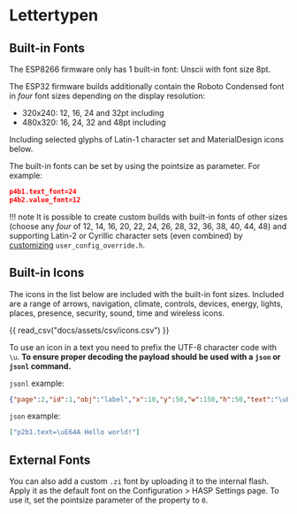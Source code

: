 
<style type="text/css">

.md-typeset__table {
   min-width: 100%;
}

table th:first-child{
  border-radius:5px 0 0 0;
}

table th:last-child{
  border-radius:0 5px 0 0;
}

tbody tr:nth-child(even) {
  background: #88888811;
}

.md-typeset table:not([class])
{
    display: table;
}

.md-typeset table:not([class]) td
{
  padding: 0.5em 0.25m;
  line-height: 1.25;
  vertical-align: middle;
}

.md-typeset table:not([class]) th
{
  min-width: 5%;
  padding: 0.5em 0.25m;

}

th:nth-child(3n+1) { width: 8%; text-align: center;}
th:nth-child(3n+2) { width: 8%; text-align: center;}
th:nth-child(3n+3) { width: 34%; text-align: left; }

td:nth-child(3n+2) { white-space: nowrap; }

</style>


<h1>Lettertypen</h1>

## Built-in Fonts

The ESP8266 firmware only has 1 built-in font: Unscii with font size 8pt.

The ESP32 firmware builds additionally contain the Roboto Condensed font in _four_ font sizes depending on the display resolution:
- 320x240: 12, 16, 24 and 32pt including
- 480x320: 16, 24, 32 and 48pt including

Including selected glyphs of Latin-1 character set and MaterialDesign icons below.

The built-in fonts can be set by using the pointsize as parameter. For example:

```json
p4b1.text_font=24
p4b2.value_font=12
```

!!! note
    It is possible to create custom builds with built-in fonts of other sizes (choose any _four_ of 12, 14, 16, 20, 22, 24, 26, 28, 32, 36, 38, 40, 44, 48) and supporting Latin-2 or Cyrillic character sets (even combined) by [customizing](../../compiling#customization) `user_config_override.h`.

## Built-in Icons

The icons in the list below are included with the built-in font sizes.
Included are a range of arrows, navigation, climate, controls, devices, energy, lights, places, presence, security, sound, time and wireless icons.

{{ read_csv("docs/assets/csv/icons.csv") }}

To use an icon in a text you need to prefix the UTF-8 character code with `\u`.
**To ensure proper decoding the payload should be used with a `json` or `jsonl` command.**

`jsonl` example:
```json
{"page":2,"id":1,"obj":"label","x":10,"y":50,"w":150,"h":50,"text":"\uE64A Hello world!","text_font":24}
```

`json` example:
```json
["p2b1.text=\uE64A Hello world!"]
```

## External Fonts

You can also add a custom `.zi` font by uploading it to the internal flash.
Apply it as the default font on the Configuration > HASP Settings page.
To use it, set the pointsize parameter of the property to `0`.

